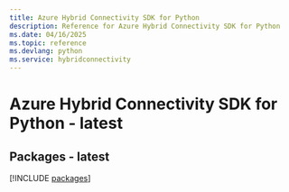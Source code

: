 ```yaml
---
title: Azure Hybrid Connectivity SDK for Python
description: Reference for Azure Hybrid Connectivity SDK for Python
ms.date: 04/16/2025
ms.topic: reference
ms.devlang: python
ms.service: hybridconnectivity
---
```

# Azure Hybrid Connectivity SDK for Python - latest
## Packages - latest
[!INCLUDE [packages](hybrid-connectivity-index.md)]